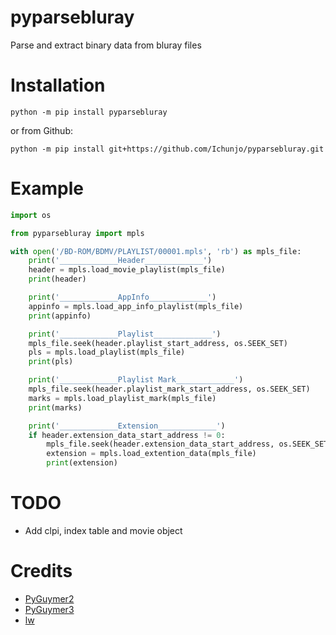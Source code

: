 # pyparsebluray

Parse and extract binary data from bluray files

# Installation
```
python -m pip install pyparsebluray
```
or from Github:
```
python -m pip install git+https://github.com/Ichunjo/pyparsebluray.git
```



# Example

```py
import os

from pyparsebluray import mpls

with open('/BD-ROM/BDMV/PLAYLIST/00001.mpls', 'rb') as mpls_file:
    print('_____________Header_____________')
    header = mpls.load_movie_playlist(mpls_file)
    print(header)

    print('_____________AppInfo_____________')
    appinfo = mpls.load_app_info_playlist(mpls_file)
    print(appinfo)

    print('_____________Playlist_____________')
    mpls_file.seek(header.playlist_start_address, os.SEEK_SET)
    pls = mpls.load_playlist(mpls_file)
    print(pls)

    print('_____________Playlist Mark_____________')
    mpls_file.seek(header.playlist_mark_start_address, os.SEEK_SET)
    marks = mpls.load_playlist_mark(mpls_file)
    print(marks)

    print('_____________Extension_____________')
    if header.extension_data_start_address != 0:
        mpls_file.seek(header.extension_data_start_address, os.SEEK_SET)
        extension = mpls.load_extention_data(mpls_file)
        print(extension)

```

# TODO
* Add clpi, index table and movie object


# Credits
* [PyGuymer2](https://github.com/Guymer/PyGuymer)
* [PyGuymer3](https://github.com/Guymer/PyGuymer3)
* [lw](https://github.com/lw/BluRay/wiki/ApplicationFormat)

  
